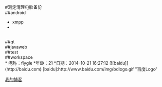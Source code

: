 #测定清理电脑备份
<br>
##android
* xmpp
* 
<br>
##qt
<br>
##javaweb
<br>
##test
<br>
##workspace
<br>
 * 呢称：flygle
    *年龄：21
     *日期：2014-10-21 16:27:12
[![baidu]](http://baidu.com)  
[baidu]:http://www.baidu.com/img/bdlogo.gif "百度Logo"  






[我的博客](http://blog.csdn.net/r4w2y6 "yaya")  
